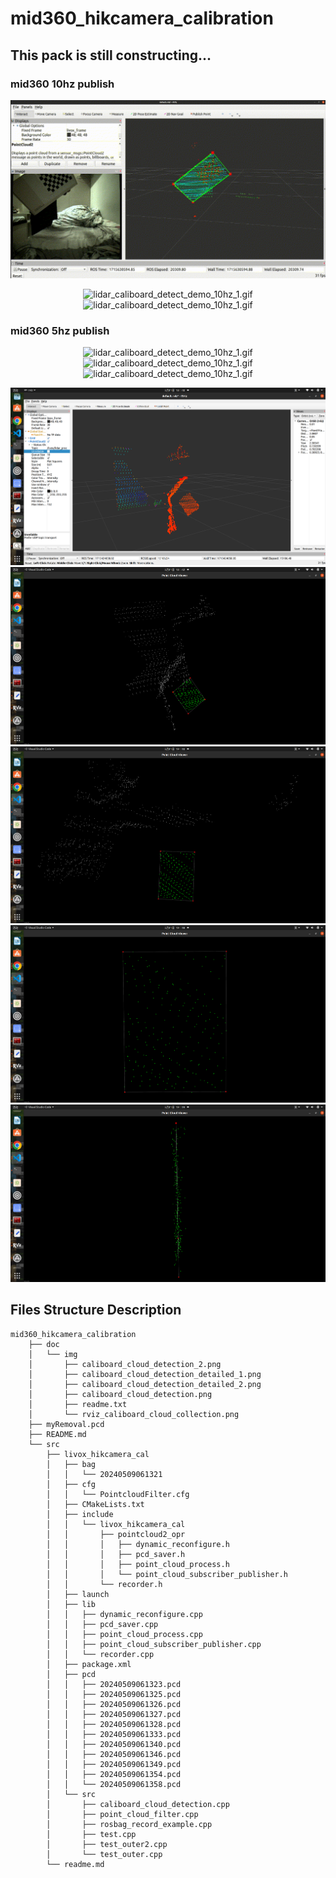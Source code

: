 # mid360_hikcamera_calibration

## This pack is still constructing...

### mid360 10hz publish


<img src="https://github.com/QuintinUmi/mid360_hikcamera_calibration/blob/QuintinUmi/doc/img/caliborad_detection.png" alt="caliborad_detection.gif"/>

<p align="center">
        <img src="https://github.com/QuintinUmi/mid360_hikcamera_calibration/blob/QuintinUmi/doc/img/lidar_caliboard_detect_demo_10hz_1.gif" alt="lidar_caliboard_detect_demo_10hz_1.gif"/>
        <img src="https://github.com/QuintinUmi/mid360_hikcamera_calibration/blob/QuintinUmi/doc/img/lidar_caliboard_detect_demo_10hz_2.gif" alt="lidar_caliboard_detect_demo_10hz_1.gif"/>
</p>

### mid360 5hz publish
<p align="center">
        <img src="https://github.com/QuintinUmi/mid360_hikcamera_calibration/blob/QuintinUmi/doc/img/lidar_caliboard_detect_demo_5hz_1.gif" alt="lidar_caliboard_detect_demo_10hz_1.gif"/>
        <img src="https://github.com/QuintinUmi/mid360_hikcamera_calibration/blob/QuintinUmi/doc/img/lidar_caliboard_detect_demo_5hz_2.gif" alt="lidar_caliboard_detect_demo_10hz_1.gif"/>
        <img src="https://github.com/QuintinUmi/mid360_hikcamera_calibration/blob/QuintinUmi/doc/img/lidar_caliboard_detect_demo_5hz_3.gif" alt="lidar_caliboard_detect_demo_10hz_1.gif"/>
</p>
        


<p align="center">
        <a href="https://github.com/QuintinUmi/mid360_hikcamera_calibration/">
            <img src="https://github.com/QuintinUmi/mid360_hikcamera_calibration/blob/QuintinUmi/doc/img/rviz_caliboard_cloud_collection.png?raw=true" alt="rviz_caliboard_cloud_collection.png"/>
            <img src="https://github.com/QuintinUmi/mid360_hikcamera_calibration/blob/QuintinUmi/doc/img/caliboard_cloud_detection.png?raw=true" alt="caliboard_cloud_detection.png"/>
            <img src="https://github.com/QuintinUmi/mid360_hikcamera_calibration/blob/QuintinUmi/doc/img/caliboard_cloud_detection_2.png?raw=true" alt="caliboard_cloud_detection_2.png"/>
                <img src="https://github.com/QuintinUmi/mid360_hikcamera_calibration/blob/QuintinUmi/doc/img/caliboard_cloud_detection_detailed_1.png?raw=true" alt="caliboard_cloud_detection_2.png"/>
                <img src="https://github.com/QuintinUmi/mid360_hikcamera_calibration/blob/QuintinUmi/doc/img/caliboard_cloud_detection_detailed_2.png?raw=true" alt="caliboard_cloud_detection_2.png"/>
        </a>
</p>

## Files Structure Description

```
mid360_hikcamera_calibration
    ├── doc
    │   └── img
    │       ├── caliboard_cloud_detection_2.png
    │       ├── caliboard_cloud_detection_detailed_1.png
    │       ├── caliboard_cloud_detection_detailed_2.png
    │       ├── caliboard_cloud_detection.png
    │       ├── readme.txt
    │       └── rviz_caliboard_cloud_collection.png
    ├── myRemoval.pcd
    ├── README.md
    └── src
        ├── livox_hikcamera_cal
        │   ├── bag
        │   │   └── 20240509061321
        │   ├── cfg
        │   │   └── PointcloudFilter.cfg
        │   ├── CMakeLists.txt
        │   ├── include
        │   │   └── livox_hikcamera_cal
        │   │       ├── pointcloud2_opr
        │   │       │   ├── dynamic_reconfigure.h
        │   │       │   ├── pcd_saver.h
        │   │       │   ├── point_cloud_process.h
        │   │       │   └── point_cloud_subscriber_publisher.h
        │   │       └── recorder.h
        │   ├── launch
        │   ├── lib
        │   │   ├── dynamic_reconfigure.cpp
        │   │   ├── pcd_saver.cpp
        │   │   ├── point_cloud_process.cpp
        │   │   ├── point_cloud_subscriber_publisher.cpp
        │   │   └── recorder.cpp
        │   ├── package.xml
        │   ├── pcd
        │   │   ├── 20240509061323.pcd
        │   │   ├── 20240509061325.pcd
        │   │   ├── 20240509061326.pcd
        │   │   ├── 20240509061327.pcd
        │   │   ├── 20240509061328.pcd
        │   │   ├── 20240509061333.pcd
        │   │   ├── 20240509061340.pcd
        │   │   ├── 20240509061346.pcd
        │   │   ├── 20240509061349.pcd
        │   │   ├── 20240509061354.pcd
        │   │   └── 20240509061358.pcd
        │   └── src
        │       ├── caliboard_cloud_detection.cpp
        │       ├── point_cloud_filter.cpp
        │       ├── rosbag_record_example.cpp
        │       ├── test.cpp
        │       ├── test_outer2.cpp
        │       └── test_outer.cpp
        └── readme.md


```
